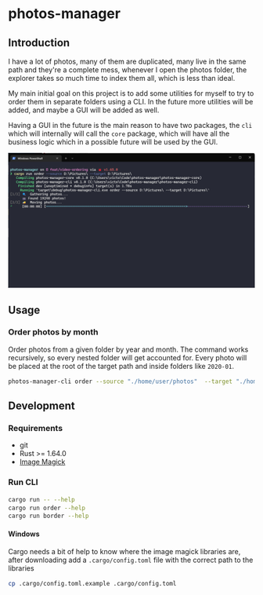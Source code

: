 # photos-manager

## Introduction

I have a lot of photos, many of them are duplicated, many live in the same path and they're a
complete mess, whenever I open the photos folder, the explorer takes so much time to index them
all, which is less than ideal.

My main initial goal on this project is to add some utilities for myself to try to order them in
separate folders using a CLI. In the future more utilities will be added, and maybe a GUI will be
added as well.

Having a GUI in the future is the main reason to have two packages, the `cli` which will internally
will call the `core` package, which will have all the business logic which in a possible future will
be used by the GUI.

![Ordering Photos by month](./screenshots/photos-manager.png)

## Usage

### Order photos by month

Order photos from a given folder by year and month. The command works recursively, so every nested
folder will get accounted for. Every photo will be placed at the root of the target path and
inside folders like `2020-01`.

```bash
photos-manager-cli order --source "./home/user/photos"  --target "./home/user/photos"
```

## Development

### Requirements

- git
- Rust >= 1.64.0
- [Image Magick](https://imagemagick.org/script/download.php)

### Run CLI

```bash
cargo run -- --help
cargo run order --help
cargo run border --help
```

#### Windows

Cargo needs a bit of help to know where the image magick libraries are, after downloading add a
`.cargo/config.toml` file with the correct path to the libraries

```bash
cp .cargo/config.toml.example .cargo/config.toml
```
